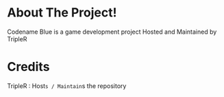 # About The Project!
Codename Blue is a game development project Hosted and Maintained by TripleR
# Credits
TripleR : Host`s / Maintain`s the repository
